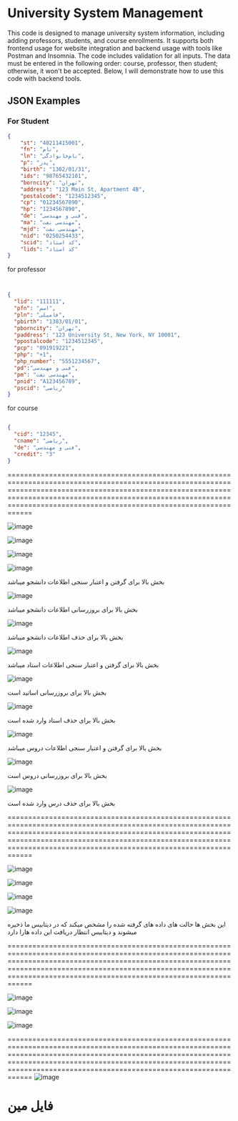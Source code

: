 # University System Management

This code is designed to manage university system information, including adding professors, students, and course enrollments. It supports both frontend usage for website integration and backend usage with tools like Postman and Insomnia. The code includes validation for all inputs. The data must be entered in the following order: course, professor, then student; otherwise, it won't be accepted. Below, I will demonstrate how to use this code with backend tools.

## JSON Examples

### For Student
```json
{
    "st": "40211415001",
    "fn": "نام",
    "ln": "نام‌خانوادگی",
    "p": "پدر",
    "birth": "1302/01/31",
    "ids": "98765432101",
    "borncity": "تهران",
    "address": "123 Main St, Apartment 4B",
    "postalcode": "1234512345",
    "cp": "01234567890",
    "hp": "1234567890",
    "de": "فنی و مهندسی",
    "ma": "مهندسی نفت",
    "mjd": "مهندسی نفت",
    "nid": "0250254433",
    "scid": "کد استاد",
    "lids": "کد استاد"
}

```





for professor

```json


{
  "lid": "111111",
  "pfn": "اسم",
  "pln": "فامیلی",
  "pbirth": "1383/01/01",
  "pborncity": "تهران",
  "paddress": "123 University St, New York, NY 10001",
  "ppostalcode": "1234512345",
  "pcp": "091919221",
  "php": "+1",
  "php_number": "5551234567",
  "pd":"فنی و مهندسی",
  "pm": "مهندسی نفت",
  "pnid": "A123456789",
  "pscid": "ریاضی"
}

```







for course


```json

{
  "cid": "12345",
  "cname": "ریاضی",
  "de": "فنی و مهندسی",
  "credit": "3"
}

```




====================================================================================================================================================================================================================================================================================

 ![image](https://github.com/erfnrf/lu_uni_project/assets/142250364/e6b3f31a-fc45-43f9-bd62-a41700dd6bf1)
 
![image](https://github.com/erfnrf/lu_uni_project/assets/142250364/bbfc21c2-440e-4a80-8ec7-900b3f9c858b)

![image](https://github.com/erfnrf/lu_uni_project/assets/142250364/3e3b847d-48ff-4986-86eb-4cb302f58f82)

![image](https://github.com/erfnrf/lu_uni_project/assets/142250364/cf9a3a51-d473-45e6-a9a6-0c0105543783)


بخش بالا برای گرفتن و اعتبار سنجی اطلاعات دانشجو میباشد 

![image](https://github.com/erfnrf/UNI_LU_PROJECT/assets/142250364/874779db-d0b9-41ee-a63b-bf7392eb462b)

بخش بالا برای بروزرسانی اطلاعات دانشجو میباشد

![image](https://github.com/erfnrf/UNI_LU_PROJECT/assets/142250364/2d5f78ee-8173-416a-b19f-b575ad18d2eb)

بخش بالا برای حذف اطلاعات دانشجو میباشد


![image](https://github.com/erfnrf/UNI_LU_PROJECT/assets/142250364/086bc7bc-09e7-47e3-8e10-7826654f75d9)




بخش بالا برای گرفتن و اعتبار سنجی اطلاعات استاد میباشد 





![image](https://github.com/erfnrf/UNI_LU_PROJECT/assets/142250364/5e390bb5-2fb9-4973-91ad-8d3393b4050a)


بخش بالا برای بروزرسانی اساتید است

![image](https://github.com/erfnrf/UNI_LU_PROJECT/assets/142250364/9f7d5905-65a0-4cee-8355-1fc3264f3604)


بخش بالا برای حذف استاد وارد شده است




![image](https://github.com/erfnrf/UNI_LU_PROJECT/assets/142250364/99b81fc9-1523-4076-9572-19d464c711fe)


بخش بالا برای گرفتن و اعتبار سنجی اطلاعات دروس میباشد 


![image](https://github.com/erfnrf/UNI_LU_PROJECT/assets/142250364/d60bd27a-e0c4-465e-bbe0-c05a357263d1)



بخش بالا برای بروزرسانی دروس است


![image](https://github.com/erfnrf/UNI_LU_PROJECT/assets/142250364/c3237472-83a3-404f-86e7-bd924fc7a3aa)


بخش بالا برای حذف درس وارد شده است


====================================================================================================================================================================================================================================================================================

![image](https://github.com/erfnrf/UNI_LU_PROJECT/assets/142250364/43d33aca-9811-4e54-b48e-2284e85d43b0)

![image](https://github.com/erfnrf/UNI_LU_PROJECT/assets/142250364/3bb71746-860b-4277-ae90-cb26ee326333)

![image](https://github.com/erfnrf/UNI_LU_PROJECT/assets/142250364/62a63d50-32b7-4a60-848f-e60291f9fb95)

![image](https://github.com/erfnrf/UNI_LU_PROJECT/assets/142250364/dd28ef6e-3170-49e2-baec-0639db55be4a)


این بخش ها حالت های داده های گرفته شده را مشخص میکند که در دیتابیس ما ذخیره میشوند و دیتابیس انتظار دریافت این داده هارا دارد

====================================================================================================================================================================================================================================================================================

![image](https://github.com/erfnrf/UNI_LU_PROJECT/assets/142250364/b4fd1a18-5b14-422a-b231-9803f272dad4)


![image](https://github.com/erfnrf/UNI_LU_PROJECT/assets/142250364/ca2e630c-9b3d-413d-8986-db42e02a5a48)


![image](https://github.com/erfnrf/UNI_LU_PROJECT/assets/142250364/e08fc922-d739-44ac-8114-559c6cd59323)



====================================================================================================================================================================================================================================================================================
![image](https://github.com/erfnrf/UNI_LU_PROJECT/assets/142250364/308a8747-3854-4c01-854e-56d3367a5dce)

فایل مین 
====================================================================================================================================================================================================================================================================================

